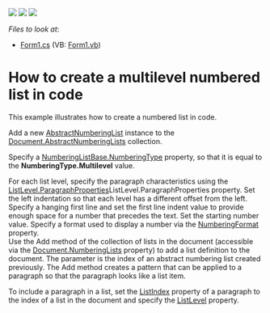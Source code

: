 <!-- default badges list -->
![](https://img.shields.io/endpoint?url=https://codecentral.devexpress.com/api/v1/VersionRange/128609683/14.2.3%2B)
[![](https://img.shields.io/badge/Open_in_DevExpress_Support_Center-FF7200?style=flat-square&logo=DevExpress&logoColor=white)](https://supportcenter.devexpress.com/ticket/details/E3404)
[![](https://img.shields.io/badge/📖_How_to_use_DevExpress_Examples-e9f6fc?style=flat-square)](https://docs.devexpress.com/GeneralInformation/403183)
<!-- default badges end -->
<!-- default file list -->
*Files to look at*:

* [Form1.cs](./CS/NumberedListExample/Form1.cs) (VB: [Form1.vb](./VB/NumberedListExample/Form1.vb))
<!-- default file list end -->
# How to create a multilevel numbered list in code


<p>This example illustrates how to create a numbered list in code.</p><p>Add a new <a href="http://documentation.devexpress.com/CoreLibraries/clsDevExpressXtraRichEditAPINativeAbstractNumberingListtopic.aspx"><u>AbstractNumberingList</u></a>  instance to the <a href="http://documentation.devexpress.com/CoreLibraries/DevExpressXtraRichEditAPINativeDocument_AbstractNumberingListstopic.aspx"><u>Document.AbstractNumberingLists</u></a> collection.</p><p>Specify a <a href="http://documentation.devexpress.com/CoreLibraries/DevExpressXtraRichEditAPINativeNumberingListBase_NumberingTypetopic.aspx"><u>NumberingListBase.NumberingType</u></a> property, so that it is equal to the <strong>NumberingType.Multilevel</strong> value. </p><p>For each list level, specify the paragraph characteristics using the <a href="http://documentation.devexpress.com/CoreLibraries/DevExpressXtraRichEditAPINativeListLevel_ParagraphPropertiestopic.aspx"><u>ListLevel.ParagraphProperties</u></a>ListLevel.ParagraphProperties property. Set the left indentation so that each level has a different offset from the left. Specify a hanging first line and set the first line indent value to provide enough space for a number that precedes the text. Set the starting number value. Specify a format used to display a number via the <a href="http://documentation.devexpress.com/CoreLibraries/DevExpressXtraRichEditAPINativeListLevelProperties_NumberingFormattopic.aspx"><u>NumberingFormat</u></a> property.<br />
Use the Add method of the collection of lists in the document (accessible via the <a href="http://documentation.devexpress.com/CoreLibraries/DevExpressXtraRichEditAPINativeDocument_NumberingListstopic.aspx"><u>Document.NumberingLists</u></a> property) to add a list definition to the document. The parameter is the index of an abstract numbering list created previously. The Add method creates a pattern that can be applied to a paragraph so that the paragraph looks like a list item. </p><p>To include a paragraph in a list, set the <a href="http://documentation.devexpress.com/#CoreLibraries/DevExpressXtraRichEditAPINativeParagraph_ListIndextopic"><u>ListIndex</u></a> property of a paragraph to the index of a list in the document and specify the <a href="http://documentation.devexpress.com/#CoreLibraries/DevExpressXtraRichEditAPINativeParagraph_ListLeveltopic"><u>ListLevel</u></a> property. </p>

<br/>



